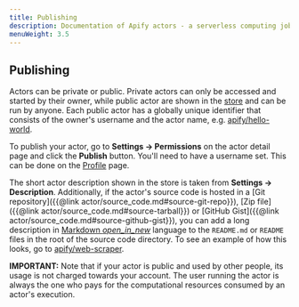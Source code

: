 ```yaml
---
title: Publishing
description: Documentation of Apify actors - a serverless computing jobs that enable execution of long-running web scraping and automation tasks in the cloud.
menuWeight: 3.5
---
```


## [](#publishing)Publishing

Actors can be private or public. Private actors can only be accessed and started by their owner, while public actor are shown in the [store](https://apify.com/store) and can be run by anyone. Each public actor has a globally unique identifier that consists of the owner's username and the actor name, e.g. [apify/hello-world](https://apify.com/apify/hello-world).

To publish your actor, go to **Settings → Permissions** on the actor detail page and click the **Publish** button. You'll need to have a username set. This can be done on the [Profile](https://my.apify.com/account#/profile) page.

The short actor description shown in the store is taken from **Settings → Description**. Additionally, if the actor's source code is hosted in a [Git repository]({{@link actor/source_code.md#source-git-repo}}), [Zip file]({{@link actor/source_code.md#source-tarball}}) or [GitHub Gist]({{@link actor/source_code.md#source-github-gist}}), you can add a long description in [Markdown _open_in_new_](https://github.com/adam-p/markdown-here/wiki/Markdown-Cheatsheet) language to the `README.md` or `README` files in the root of the source code directory. To see an example of how this looks, go to [apify/web-scraper](https://apify.com/apify/web-scraper).

**IMPORTANT:** Note that if your actor is public and used by other people, its usage is not charged towards your account. The user running the actor is always the one who pays for the computational resources consumed by an actor's execution.

